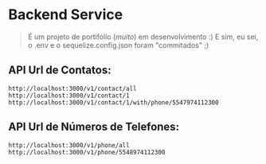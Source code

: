# Backend Service

> É um projeto de portifólio (*muito*) em desenvolvimento :)
> E sim, eu sei, o .env e o sequelize.config.json foram "commitados" ;)

## API Url de Contatos:

```
http://localhost:3000/v1/contact/all
http://localhost:3000/v1/contact/1
http://localhost:3000/v1/contact/1/with/phone/5547974112300
```

## API Url de Números de Telefones:

```
http://localhost:3000/v1/phone/all
http://localhost:3000/v1/phone/5548974112300
```
